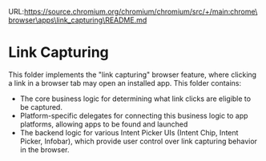 URL:https://source.chromium.org/chromium/chromium/src/+/main:chrome\browser\apps\link_capturing\README.md
# Link Capturing

This folder implements the "link capturing" browser feature, where clicking a
link in a browser tab may open an installed app. This folder contains:

* The core business logic for determining what link clicks are eligible to be
  captured.
* Platform-specific delegates for connecting this business logic to app
  platforms, allowing apps to be found and launched
* The backend logic for various Intent Picker UIs (Intent Chip, Intent Picker,
  Infobar), which provide user control over link capturing behavior in the
  browser.
